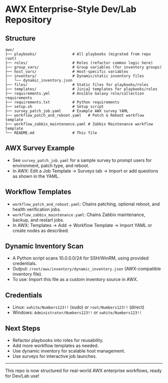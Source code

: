 # AWX Enterprise-Style Dev/Lab Repository

## Structure
```
awx/
├── playbooks/                # All playbooks (migrated from repo root)
├── roles/                    # Roles (refactor common logic here)
├── group_vars/               # Group variables (for inventory groups)
├── host_vars/                # Host-specific variables
├── inventory/                # Dynamic/static inventory files
│   └── dynamic_inventory.json
├── files/                    # Static files for playbooks/roles
├── templates/                # Jinja2 templates for playbooks/roles
├── requirements.yml          # Ansible Galaxy role/collection requirements
├── requirements.txt          # Python requirements
├── setup.sh                  # Setup script
├── survey_patch_job.yaml     # Example AWX survey YAML
├── workflow_patch_and_reboot.yaml   # Patch & Reboot workflow template
├── workflow_zabbix_maintenance.yaml # Zabbix Maintenance workflow template
└── README.md                 # This file
```

## AWX Survey Example
- See `survey_patch_job.yaml` for a sample survey to prompt users for environment, patch type, and reboot.
- In AWX: Edit a Job Template → Surveys tab → Import or add questions as shown in the YAML.

## Workflow Templates
- `workflow_patch_and_reboot.yaml`: Chains patching, optional reboot, and health verification jobs.
- `workflow_zabbix_maintenance.yaml`: Chains Zabbix maintenance, backup, and restart jobs.
- In AWX: Templates → Add → Workflow Template → Import YAML or create nodes as described.

## Dynamic Inventory Scan
- A Python script scans 10.0.0.0/24 for SSH/WinRM, using provided credentials.
- Output: `/root/awx/inventory/dynamic_inventory.json` (AWX-compatible inventory file).
- To use: Import this file as a custom inventory source in AWX.

## Credentials
- Linux: `swhite/Numbers123!!` (sudo) or `root/Numbers123!!` (direct)
- Windows: `Administrator/Numbers123!!` or `swhite/Numbers123!!`

## Next Steps
- Refactor playbooks into roles for reusability.
- Add more workflow templates as needed.
- Use dynamic inventory for scalable host management.
- Use surveys for interactive job launches.

---
This repo is now structured for real-world AWX enterprise workflows, ready for Dev/Lab use!
